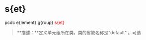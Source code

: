 # s{et}
pcdc e{lement} g{roup} <span style='color: red;'>s{et}</span>
> **描述：**定义单元组所在类，类的省缺名称是"default"
。可选

